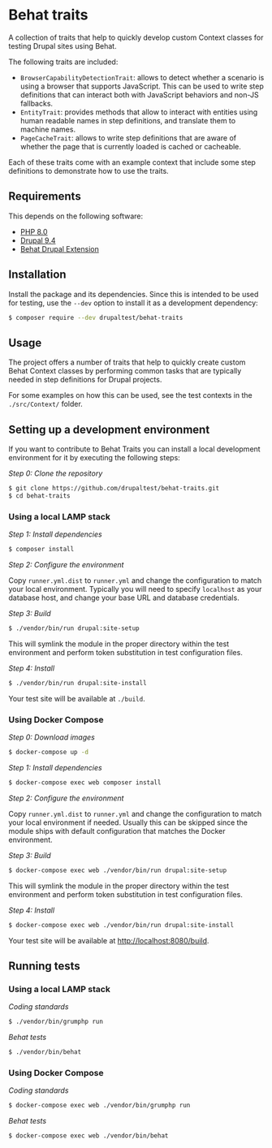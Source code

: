 # Behat traits

A collection of traits that help to quickly develop custom Context classes for
testing Drupal sites using Behat.

The following traits are included:

* `BrowserCapabilityDetectionTrait`: allows to detect whether a scenario is
  using a browser that supports JavaScript. This can be used to write step
  definitions that can interact both with JavaScript behaviors and non-JS
  fallbacks.
* `EntityTrait`: provides methods that allow to interact with entities using
  human readable names in step definitions, and translate them to machine names.
* `PageCacheTrait`: allows to write step definitions that are aware of whether
  the page that is currently loaded is cached or cacheable.

Each of these traits come with an example context that include some step
definitions to demonstrate how to use the traits.

## Requirements

This depends on the following software:

* [PHP 8.0](http://php.net/)
* [Drupal 9.4](https://www.drupal.org/)
* [Behat Drupal Extension](https://github.com/jhedstrom/drupalextension)

## Installation

Install the package and its dependencies. Since this is intended to be used for
testing, use the `--dev` option to install it as a development dependency:

```bash
$ composer require --dev drupaltest/behat-traits
```

## Usage

The project offers a number of traits that help to quickly create custom Behat
Context classes by performing common tasks that are typically needed in step
definitions for Drupal projects.

For some examples on how this can be used, see the test contexts in the
`./src/Context/` folder.

## Setting up a development environment

If you want to contribute to Behat Traits you can install a local development
environment for it by executing the following steps:

*Step 0: Clone the repository*

```bash
$ git clone https://github.com/drupaltest/behat-traits.git
$ cd behat-traits
```

### Using a local LAMP stack

*Step 1: Install dependencies*

```bash
$ composer install
```

*Step 2: Configure the environment*

Copy `runner.yml.dist` to `runner.yml` and change the configuration to match
your local environment. Typically you will need to specify `localhost` as your
database host, and change your base URL and database credentials.

*Step 3: Build*

```bash
$ ./vendor/bin/run drupal:site-setup
```

This will symlink the module in the proper directory within the test environment
and perform token substitution in test configuration files.

*Step 4: Install*

```bash
$ ./vendor/bin/run drupal:site-install
```

Your test site will be available at `./build`.

### Using Docker Compose

*Step 0: Download images*

```bash
$ docker-compose up -d
```

*Step 1: Install dependencies*

```bash
$ docker-compose exec web composer install
```

*Step 2: Configure the environment*

Copy `runner.yml.dist` to `runner.yml` and change the configuration to match
your local environment if needed. Usually this can be skipped since the module
ships with default configuration that matches the Docker environment.

*Step 3: Build*

```bash
$ docker-compose exec web ./vendor/bin/run drupal:site-setup
```

This will symlink the module in the proper directory within the test environment
and perform token substitution in test configuration files.

*Step 4: Install*

```bash
$ docker-compose exec web ./vendor/bin/run drupal:site-install
```

Your test site will be available at [http://localhost:8080/build](http://localhost:8080/build).

## Running tests

### Using a local LAMP stack

*Coding standards*

```bash
$ ./vendor/bin/grumphp run
```

*Behat tests*

```bash
$ ./vendor/bin/behat
```

### Using Docker Compose

*Coding standards*

```bash
$ docker-compose exec web ./vendor/bin/grumphp run
```

*Behat tests*

```bash
$ docker-compose exec web ./vendor/bin/behat
```
